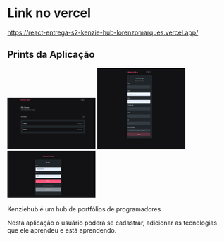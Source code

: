 # Link no vercel

https://react-entrega-s2-kenzie-hub-lorenzomarques.vercel.app/

<h2>Prints da Aplicação</h2>
<div display="flex">
<img src="/ImagesReadMe/1.png" width=200 heigth=200/>
<img src="/ImagesReadMe/2.png" width=200 heigth=200/>
<img src="/ImagesReadMe/3.png" width=200 heigth=200/>
</div>
<p>
Kenziehub é um hub de portfólios de programadores

Nesta aplicação o usuário poderá se cadastrar, adicionar as tecnologias que ele aprendeu e está aprendendo.

</p>
